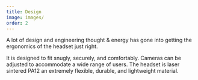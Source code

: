 ```yaml
---
title: Design
image: images/
order: 2
---
```


A lot of design and engineering thought & energy has gone into getting the ergonomics of the headset just right.

It is designed to fit snugly, securely, and comfortably. Cameras can be adjusted to accommodate a wide range of users. The headset is laser sintered PA12 an extremely flexible, durable, and lightweight material.    